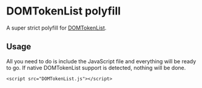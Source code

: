 # DOMTokenList polyfill

A super strict polyfill for [DOMTokenList](http://dom.spec.whatwg.org/#interface-domtokenlist).

## Usage
All you need to do is include the JavaScript file and everything will be ready to go.
If native DOMTokenList support is detected, nothing will be done.

```
<script src="DOMTokenList.js"></script>
```
